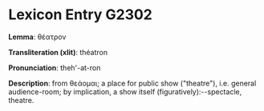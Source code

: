 # Lexicon Entry G2302

**Lemma**: θέατρον

**Transliteration (xlit)**: théatron

**Pronunciation**: theh'-at-ron

**Description**:
from θεάομαι; a place for public show ("theatre"), i.e. general audience-room; by implication, a show itself (figuratively):--spectacle, theatre.
